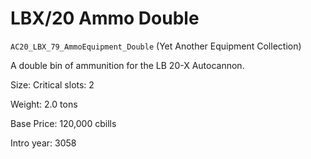 # LBX/20 Ammo Double

`AC20_LBX_79_AmmoEquipment_Double` (Yet Another Equipment Collection)

A double bin of ammunition for the LB 20-X Autocannon.

Size: Critical slots: 2

Weight: 2.0 tons

Base Price: 120,000 cbills

Intro year: 3058

